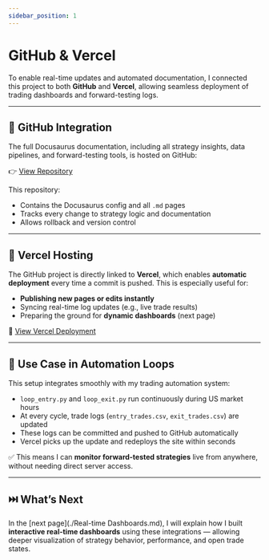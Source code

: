 ```yaml
---
sidebar_position: 1
---
```


# GitHub & Vercel

To enable real-time updates and automated documentation, I connected this project to both **GitHub** and **Vercel**, allowing seamless deployment of trading dashboards and forward-testing logs.

---

## 🔗 GitHub Integration

The full Docusaurus documentation, including all strategy insights, data pipelines, and forward-testing tools, is hosted on GitHub:

👉 [View Repository](https://github.com/BenjiFaccin/VIX_trading_strategy)

This repository:
- Contains the Docusaurus config and all `.md` pages
- Tracks every change to strategy logic and documentation
- Allows rollback and version control

---

## 🚀 Vercel Hosting

The GitHub project is directly linked to **Vercel**, which enables **automatic deployment** every time a commit is pushed. This is especially useful for:

- **Publishing new pages or edits instantly**
- Syncing real-time log updates (e.g., live trade results)
- Preparing the ground for **dynamic dashboards** (next page)

🔗 [View Vercel Deployment](https://vercel.com/benjis-projects-c3cba0f9/vix-trading-strategy/deployments)

---

## 🧠 Use Case in Automation Loops

This setup integrates smoothly with my trading automation system:

- `loop_entry.py` and `loop_exit.py` run continuously during US market hours
- At every cycle, trade logs (`entry_trades.csv`, `exit_trades.csv`) are updated
- These logs can be committed and pushed to GitHub automatically
- Vercel picks up the update and redeploys the site within seconds

✅ This means I can **monitor forward-tested strategies** live from anywhere, without needing direct server access.

---

## ⏭️ What’s Next

In the [next page](./Real-time Dashboards.md), I will explain how I built **interactive real-time dashboards** using these integrations — allowing deeper visualization of strategy behavior, performance, and open trade states.